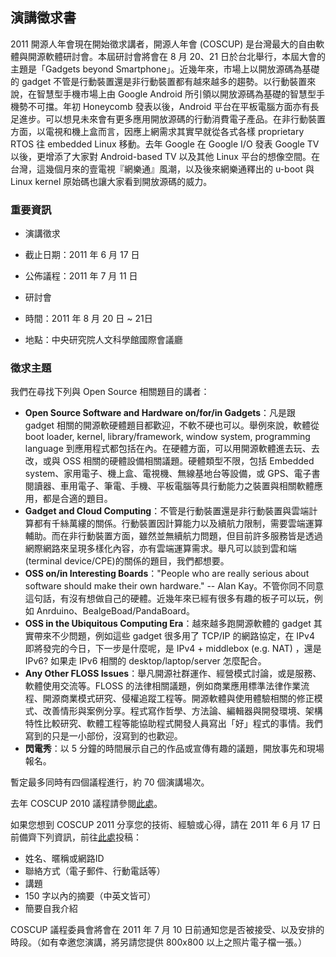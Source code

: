 ## 演講徵求書

2011 開源人年會現在開始徵求講者，開源人年會 (COSCUP) 是台灣最大的自由軟體與開源軟體研討會。本屆研討會將會在 8 月 20、21 日於台北舉行，本屆大會的主題是「Gadgets beyond Smartphone」。近幾年來，市場上以開放源碼為基礎的 gadget 不管是行動裝置還是非行動裝置都有越來越多的趨勢。以行動裝置來說，在智慧型手機市場上由 Google Android 所引領以開放源碼為基礎的智慧型手機勢不可擋。年初 Honeycomb 發表以後，Android 平台在平板電腦方面亦有長足進步。可以想見未來會有更多應用開放源碼的行動消費電子產品。在非行動裝置方面，以電視和機上盒而言，因應上網需求其實早就從各式各樣 proprietary RTOS 往 embedded Linux 移動。去年 Google 在 Google I/O 發表 Google TV 以後，更增添了大家對 Android-based TV 以及其他 Linux 平台的想像空間。在台灣，這幾個月來的壹電視『網樂通』風潮，以及後來網樂通釋出的 u-boot 與 Linux kernel 原始碼也讓大家看到開放源碼的威力。

### 重要資訊

* 演講徵求
 * 截止日期：2011 年 6 月 17 日
 * 公佈議程：2011 年 7 月 11 日

* 研討會
 * 時間：2011 年 8 月 20 日 ~ 21日
 * 地點：中央研究院人文科學館國際會議廳

### 徵求主題

我們在尋找下列與 Open Source 相關題目的講者：

* **Open Source Software and Hardware on/for/in Gadgets**：凡是跟 gadget 相關的開源軟硬體題目都歡迎，不軟不硬也可以。舉例來說，軟體從 boot loader, kernel, library/framework, window system, programming language 到應用程式都包括在內。在硬體方面，可以用開源軟體進去玩、去改，或與 OSS 相關的硬體設備相關議題。硬體類型不限，包括 Embedded system、家用電子、機上盒、電視機、無線基地台等設備，或 GPS、電子書閱讀器、車用電子、筆電、手機、平板電腦等具行動能力之裝置與相關軟體應用，都是合適的題目。
* **Gadget and Cloud Computing**：不管是行動裝置還是非行動裝置與雲端計算都有千絲萬縷的關係。行動裝置因計算能力以及續航力限制，需要雲端運算輔助。而在非行動裝置方面，雖然並無續航力問題，但目前許多服務皆是透過網際網路來呈現多樣化內容，亦有雲端運算需求。舉凡可以談到雲和端(terminal device/CPE)的關係的題目，我們都想要。
* **OSS on/in Interesting Boards**："People who are really serious about software should make their own hardware." -- Alan Kay。不管你同不同意這句話，有沒有想做自己的硬體。近幾年來已經有很多有趣的板子可以玩，例如 Anrduino、BealgeBoad/PandaBoard。
* **OSS in the Ubiquitous Computing Era**：越來越多跑開源軟體的 gadget 其實帶來不少問題，例如這些 gadget 很多用了 TCP/IP 的網路協定，在 IPv4 即將發完的今日，下一步是什麼呢，是 IPv4 + middlebox (e.g. NAT) ，還是 IPv6? 如果走 IPv6 相關的 desktop/laptop/server 怎麼配合。
* **Any Other FLOSS Issues**：舉凡開源社群運作、經營模式討論，或是服務、軟體使用交流等。FLOSS 的法律相關議題，例如商業應用標準法律作業流程、開源商業模式研究、侵權追蹤工程等。開源軟體與使用體驗相關的修正模式、改善情形與案例分享。程式寫作哲學、方法論、編輯器與開發環境、架構特性比較研究、軟體工程等能協助程式開發人員寫出「好」程式的事情。我們寫到的只是一小部份，沒寫到的也歡迎。
* **閃電秀**：以 5 分鐘的時間展示自己的作品或宣傳有趣的議題，開放事先和現場報名。

暫定最多同時有四個議程進行，約 70 個演講場次。

去年 COSCUP 2010 議程請參閱[此處](http://coscup.org/2010/zh-tw/program/)。

如果您想到 COSCUP 2011 分享您的技術、經驗或心得，請在 2011 年 6 月 17 日前備齊下列資訊，前往[此處](http://registrano.com/events/coscup-2011)投稿：

* 姓名、暱稱或網路ID
* 聯絡方式（電子郵件、行動電話等）
* 講題
* 150 字以內的摘要（中英文皆可）
* 簡要自我介紹

COSCUP 議程委員會將會在 2011 年 7 月 10 日前通知您是否被接受、以及安排的時段。（如有幸邀您演講，將另請您提供 800x800 以上之照片電子檔一張。）
